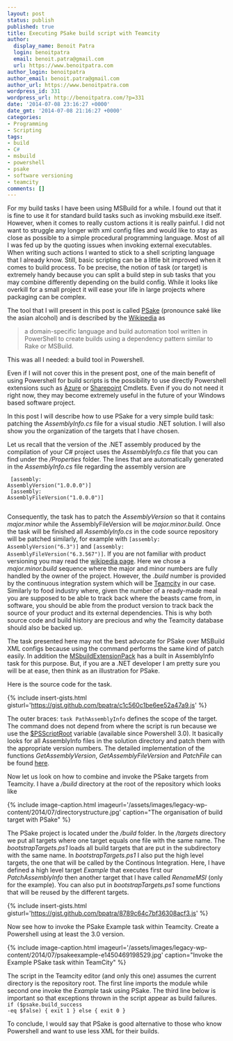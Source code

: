 ```yaml
---
layout: post
status: publish
published: true
title: Executing PSake build script with Teamcity
author:
  display_name: Benoit Patra
  login: benoitpatra
  email: benoit.patra@gmail.com
  url: https://www.benoitpatra.com
author_login: benoitpatra
author_email: benoit.patra@gmail.com
author_url: https://www.benoitpatra.com
wordpress_id: 331
wordpress_url: http://benoitpatra.com/?p=331
date: '2014-07-08 23:16:27 +0000'
date_gmt: '2014-07-08 21:16:27 +0000'
categories:
- Programming
- Scripting
tags:
- build
- C#
- msbuild
- powershell
- psake
- software versioning
- teamcity
comments: []
---
```

For my build tasks I have been using MSBuild for a while. I found out that it is fine to use it for standard build tasks such as invoking msbuild.exe itself. However, when it comes to really custom actions it is really painful. I did not want to struggle any longer with xml config files and would like to stay as close as possible to a simple procedural programming language. Most of all I was fed up by the quoting issues when invoking external executables. When writing such actions I wanted to stick to a shell scripting language that I already know. Still, basic scripting can be a little bit improved when it comes to build process. To be precise, the notion of task (or target) is extremely handy because you can split a build step in sub tasks that you may combine differently depending on the build config. While it looks like overkill for a small project it will ease your life in large projects where packaging can be complex.

The tool that I will present in this post is called <a href="https://github.com/psake/psake">PSake</a> (pronounce sak&eacute; like the asian alcohol) and is described by the <a href="http://en.wikipedia.org/wiki/Psake">Wikipedia</a> as

>a domain-specific language and build automation tool written in PowerShell to create builds using a dependency pattern similar to Rake or MSBuild.

This was all I needed: a build tool in Powershell.

Even if I will not cover this in the present post, one of the main benefit of using Powershell for build scripts is the possibility to use directly Powershell extensions such as <a href="http://msdn.microsoft.com/en-us/library/azure/jj554330.aspx">Azure</a> or <a href="http://technet.microsoft.com/en-us/library/ff678226(v=office.15).aspx">Sharepoint</a> Cmdlets. Even if you do not need it right now, they may become extremely useful in the future of your Windows based software project.

In this post I will describe how to use PSake for a very simple build task: patching the <em>AssemblyInfo.cs</em> file for a visual studio .NET solution. I will also show you the organization of the targets that I have chosen.

Let us recall that the version of the .NET assembly produced by the compilation of your C# project uses the <em>AssemblyInfo.cs</em> file that you can find under the <em>/Properties</em> folder. The lines that are automatically generated in the <em>AssemblyInfo.cs</em> file regarding the assembly version are<br />
<code><br />
[assembly: AssemblyVersion("1.0.0.0")]<br />
[assembly: AssemblyFileVersion("1.0.0.0")]<br />
</code><br />

Consequently, the task has to patch the <em>AssemblyVersion</em> so that it contains <em>major.minor</em> while the AssemblyFileVersion will be <em>major.minor.build</em>. Once the task will be finished all <em>AssemblyInfo.cs</em> in the code source repository will be patched similarly, for example with <code>[assembly: AssemblyVersion("6.3")]</code> and <code>[assembly: AssemblyFileVersion("6.3.567")]</code>. If you are not familiar with product versioning you may read the <a href="http://en.wikipedia.org/wiki/Software_versioning">wikipedia page</a>. Here we chose a <em>major.minor.build </em> sequence where the major and minor numbers are fully handled by the owner of the project. However, the <em>.build</em> number is provided by the continuous integration system which will be <a href="http://www.jetbrains.com/teamcity/">Teamcity</a> in our case. Similarly to food industry where, given the number of a ready-made meal you are supposed to be able to track back where the beasts came from, in software, you should be able from the product version to track back the source of your product and its external dependencies. This is why both source code and build history are precious and why the Teamcity database should also be backed up.

The task presented here may not the best advocate for PSake over MSBuild XML configs because using the <FileUpdate> command performs the same kind of patch easily. In addition the <a href="https://msbuildextensionpack.codeplex.com/">MSbuildExtensionPack</a> has a built in AssemblyInfo task for this purpose. But, if you are a .NET developer I am pretty sure you will be at ease, then think as an illustration for PSake.

Here is the source code for the task.

{% include insert-gists.html gisturl='https://gist.github.com/bpatra/c1c560c1be6ee52a47a9.js' %}

The outer braces: <code>task PathAssemblyInfo</code> defines the scope of the target. The command does not depend from where the script is run because we use the <a href="http://powershell.com/cs/blogs/tips/archive/2014/02/20/use-psscriptroot-to-load-resources.aspx">$PSScriptRoot</a> variable (available since Powershell 3.0). It basically looks for all AssemblyInfo files in the solution directory and patch them with the appropriate version numbers. The detailed implementation of the functions <em>GetAssemblyVersion</em>, <em>GetAssemblyFileVersion</em> and <em>PatchFile</em> can be found <a href="https://gist.github.com/bpatra/1ae1aac8c9b9508844ab">here</a>.

Now let us look on how to combine and invoke the PSake targets from Teamcity. I have a <em>/build</em> directory at the root of the repository which looks like

{% include image-caption.html imageurl='/assets/images/legacy-wp-content/2014/07/directorystructure.jpg' caption="The organisation of build target with PSake" %}

The PSake project is located under the <em>/build</em> folder. In the <em>/targets</em> directory we put all targets where one target equals one file with the same name. The <em>bootstrapTargets.ps1</em> loads all build targets that are put in the subdirectory with the same name. In <em>bootstrapTargets.ps1</em> I also put the high level targets, the one that will be called by the Continous Integration. Here, I have defined a high level target <em>Example</em> that executes first our <em>PatchAssemblyInfo</em> then another target that I have called <em>RenameMSI</em> (only for the example). You can also put in <em>bootstrapTargets.ps1</em> some functions that will be reused by the different targets.

{% include insert-gists.html gisturl='https://gist.github.com/bpatra/8789c64c7bf36308acf3.js' %}

Now see how to invoke the PSake Example task within Teamcity. Create a Powershell using at least the 3.0 version.

{% include image-caption.html imageurl='/assets/images/legacy-wp-content/2014/07/psakeexample-e1450469198529.jpg' caption="Invoke the Example PSake task within TeamCity" %}

The script in the Teamcity editor (and only this one) assumes the current directory is the repository root. The first line imports the module while second one invoke the <em>Example</em> task using PSake. The third line below is important so that exceptions thrown in the script appear as build failures.<br />
<code>if ($psake.build_success -eq $false) { exit 1 } else { exit 0 }</code>

To conclude, I would say that PSake is good alternative to those who know Powershell and want to use less XML for their builds.

